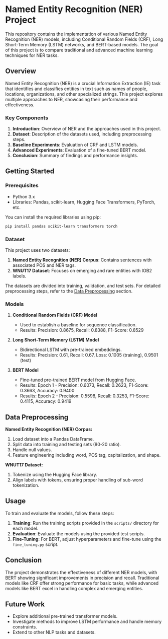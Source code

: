 # Named Entity Recognition (NER) Project

This repository contains the implementation of various Named Entity Recognition (NER) models, including Conditional Random Fields (CRF), Long Short-Term Memory (LSTM) networks, and BERT-based models. The goal of this project is to compare traditional and advanced machine learning techniques for NER tasks.

## Overview

Named Entity Recognition (NER) is a crucial Information Extraction (IE) task that identifies and classifies entities in text such as names of people, locations, organizations, and other specialized strings. This project explores multiple approaches to NER, showcasing their performance and effectiveness.

### Key Components

1. **Introduction**: Overview of NER and the approaches used in this project.
2. **Dataset**: Description of the datasets used, including preprocessing steps.
3. **Baseline Experiments**: Evaluation of CRF and LSTM models.
4. **Advanced Experiments**: Evaluation of a fine-tuned BERT model.
5. **Conclusion**: Summary of findings and performance insights.

## Getting Started

### Prerequisites

- Python 3.x
- Libraries: Pandas, scikit-learn, Hugging Face Transformers, PyTorch, etc.

You can install the required libraries using pip:

```bash
pip install pandas scikit-learn transformers torch
```

### Dataset

This project uses two datasets:

1. **Named Entity Recognition (NER) Corpus**: Contains sentences with associated POS and NER tags.
2. **WNUT17 Dataset**: Focuses on emerging and rare entities with IOB2 labels.

The datasets are divided into training, validation, and test sets. For detailed preprocessing steps, refer to the [Data Preprocessing](#data-preprocessing) section.

### Models

1. **Conditional Random Fields (CRF) Model**
   - Used to establish a baseline for sequence classification.
   - Results: Precision: 0.8675, Recall: 0.8388, F1-Score: 0.8529

2. **Long Short-Term Memory (LSTM) Model**
   - Bidirectional LSTM with pre-trained embeddings.
   - Results: Precision: 0.61, Recall: 0.67, Loss: 0.1005 (training), 0.9501 (test)

3. **BERT Model**
   - Fine-tuned pre-trained BERT model from Hugging Face.
   - Results: Epoch 1 - Precision: 0.6073, Recall: 0.2623, F1-Score: 0.3663, Accuracy: 0.9400
   - Results: Epoch 2 - Precision: 0.5598, Recall: 0.3253, F1-Score: 0.4115, Accuracy: 0.9419

## Data Preprocessing

**Named Entity Recognition (NER) Corpus:**

1. Load dataset into a Pandas DataFrame.
2. Split data into training and testing sets (80-20 ratio).
3. Handle null values.
4. Feature engineering including word, POS tag, capitalization, and shape.

**WNUT17 Dataset:**

1. Tokenize using the Hugging Face library.
2. Align labels with tokens, ensuring proper handling of sub-word tokenization.

## Usage

To train and evaluate the models, follow these steps:

1. **Training**: Run the training scripts provided in the `scripts/` directory for each model.
2. **Evaluation**: Evaluate the models using the provided test scripts.
3. **Fine-Tuning**: For BERT, adjust hyperparameters and fine-tune using the `fine_tuning.py` script.

## Conclusion

The project demonstrates the effectiveness of different NER models, with BERT showing significant improvements in precision and recall. Traditional models like CRF offer strong performance for basic tasks, while advanced models like BERT excel in handling complex and emerging entities.

## Future Work

- Explore additional pre-trained transformer models.
- Investigate methods to improve LSTM performance and handle memory constraints.
- Extend to other NLP tasks and datasets.


